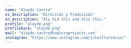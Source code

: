 ```yaml
---
name: "Alayde Castro"
es_description: "Dirección y Producción"
en_description: "Aly did this and also this."
profile: "alayde.png"
profileback: "alayde.png"
mail: "alayde.castro@kapturaprojects.com"
instagram: "https://www.instagram.com/julesflorencia/"
---
```

